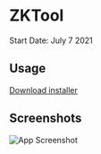 
# ZKTool

Start Date: July 7 2021  

## Usage
[Download installer](https://github.com/Zarckash/ZKTool/raw/main/Installer.exe)

## Screenshots

[//]: # (Old App Design https://i.imgur.com/fOOfTsy.png)

[//]: # (Old App Design https://i.imgur.com/Roh4t0a.png)

[//]: # (Old App Design https://i.imgur.com/NyIGReh.png)

![App Screenshot](https://i.imgur.com/POz2q91.png)


